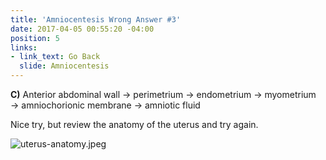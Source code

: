 ```yaml
---
title: 'Amniocentesis Wrong Answer #3'
date: 2017-04-05 00:55:20 -04:00
position: 5
links:
- link_text: Go Back
  slide: Amniocentesis
---
```


**C)** Anterior abdominal wall → perimetrium → endometrium → myometrium → amniochorionic membrane → amniotic fluid

Nice try, but review the anatomy of the uterus and try again.

![uterus-anatomy.jpeg](/uploads/uterus-anatomy.jpeg)
